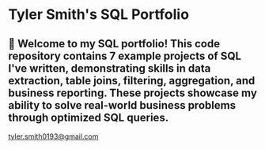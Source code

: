 # Tyler Smith's SQL Portfolio

## :bookmark_tabs: Welcome to my SQL portfolio! This code repository contains 7 example projects of SQL I've written, demonstrating skills in data extraction, table joins, filtering, aggregation, and business reporting. These projects showcase my ability to solve real-world business problems through optimized SQL queries.
tyler.smith0193@gmail.com
